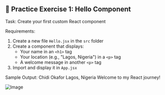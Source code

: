 ## 🎯 Practice Exercise 1: Hello Component

Task: Create your first custom React component

Requirements:
1. Create a new file `Hello.jsx` in the `src` folder
2. Create a component that displays:
   * Your name in an `<h1>` tag
   * Your location (e.g., "Lagos, Nigeria") in a `<p>` tag
   * A welcome message in another `<p>` tag
3. Import and display it in `App.jsx`

Sample Output:
Chidi Okafor
Lagos, Nigeria
Welcome to my React journey!

![Image](https://github.com/user-attachments/assets/2040e1f8-7efe-444e-9f95-29dbe6d4099b)